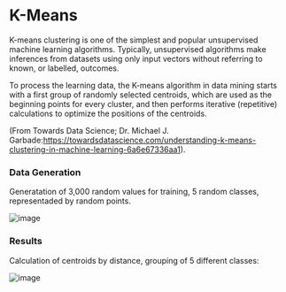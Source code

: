 # K-Means

K-means clustering is one of the simplest and popular unsupervised machine learning algorithms.
Typically, unsupervised algorithms make inferences from datasets using only input vectors without referring to known, or labelled, outcomes.

To process the learning data, the K-means algorithm in data mining starts with a first group of randomly selected centroids, which are used as the beginning points for every cluster, and then performs iterative (repetitive) calculations to optimize the positions of the centroids.

(From Towards Data Science; Dr. Michael J. Garbade:https://towardsdatascience.com/understanding-k-means-clustering-in-machine-learning-6a6e67336aa1).

### Data Generation
Generatation of 3,000 random values for training, 5 random classes, representaded by random points.

![image](https://user-images.githubusercontent.com/86708470/167456936-46de2dec-e294-4b34-882d-48bf9448b18b.png)

### Results

Calculation of centroids by distance, grouping of 5 different classes:

![image](https://user-images.githubusercontent.com/86708470/167457191-d0369424-8567-4778-85e6-0bb7b6436aae.png)
